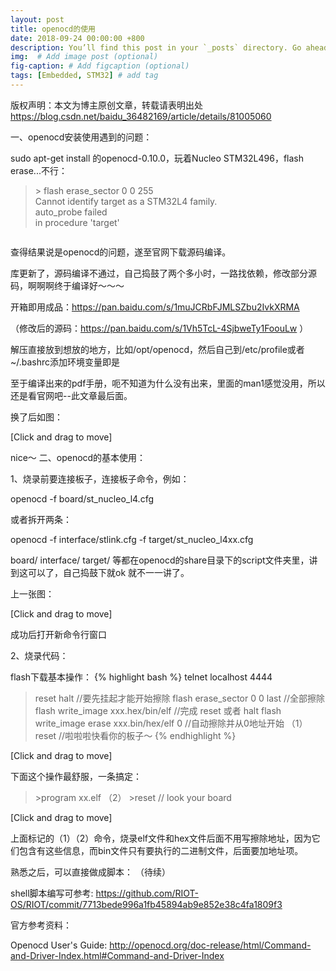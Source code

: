 ```yaml
---
layout: post
title: openocd的使用
date: 2018-09-24 00:00:00 +800
description: You’ll find this post in your `_posts` directory. Go ahead and edit it and re-build the site to see your changes. # Add post description (optional)
img:  # Add image post (optional)
fig-caption: # Add figcaption (optional)
tags: [Embedded, STM32] # add tag
---
```


版权声明：本文为博主原创文章，转载请表明出处 https://blog.csdn.net/baidu_36482169/article/details/81005060

一、openocd安装使用遇到的问题：

sudo apt-get install 的openocd-0.10.0，玩着Nucleo STM32L496，flash erase...不行：

>\> flash erase_sector 0 0 255    
Cannot identify target as a STM32L4 family.    
auto_probe failed     
in procedure 'target' 

![]()


查得结果说是openocd的问题，遂至官网下载源码编译。


库更新了，源码编译不通过，自己捣鼓了两个多小时，一路找依赖，修改部分源码，啊啊啊终于编译好～～～

开箱即用成品：https://pan.baidu.com/s/1muJCRbFJMLSZbu2IvkXRMA

（修改后的源码：https://pan.baidu.com/s/1Vh5TcL-4SjbweTy1FoouLw ）

解压直接放到想放的地方，比如/opt/openocd，然后自己到/etc/profile或者~/.bashrc添加环境变量即是

至于编译出来的pdf手册，呃不知道为什么没有出来，里面的man1感觉没用，所以还是看官网吧--此文章最后面。

换了后如图：

[Click and drag to move]

nice～
二、openocd的基本使用：

1、烧录前要连接板子，连接板子命令，例如：

openocd -f  board/st_nucleo_l4.cfg 

或者拆开两条：

openocd -f interface/stlink.cfg -f target/st_nucleo_l4xx.cfg

board/  interface/  target/  等都在openocd的share目录下的script文件夹里，讲到这可以了，自己捣鼓下就ok 就不一一讲了。

上一张图：

[Click and drag to move]

成功后打开新命令行窗口

2、烧录代码：

flash下载基本操作：
{% highlight bash %}
telnet localhost 4444

>reset halt                         //要先挂起才能开始擦除
>flash erase_sector 0 0 last        //全部擦除
>flash write_image xxx.hex/bin/elf  //完成
>reset
或者
>halt
>flash write_image erase xxx.bin/hex/elf 0  //自动擦除并从0地址开始                  （1）
>reset                                      //啦啦啦快看你的板子～
{% endhighlight %}

[Click and drag to move]

下面这个操作最舒服，一条搞定：

>\>program xx.elf                                                                        （2）
>\>reset            // look your board

[Click and drag to move]

上面标记的（1）（2）命令，烧录elf文件和hex文件后面不用写擦除地址，因为它们包含有这些信息，而bin文件只有要执行的二进制文件，后面要加地址项。

熟悉之后，可以直接做成脚本： （待续）

shell脚本编写可参考: https://github.com/RIOT-OS/RIOT/commit/7713bede996a1fb45894ab9e852e38c4fa1809f3


官方参考资料：

Openocd User's Guide:  http://openocd.org/doc-release/html/Command-and-Driver-Index.html#Command-and-Driver-Index
